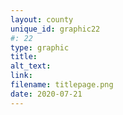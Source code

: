 ```yaml
---
layout: county 
unique_id: graphic22
#: 22
type: graphic
title: 
alt_text: 
link: 
filename: titlepage.png
date: 2020-07-21
---
```

